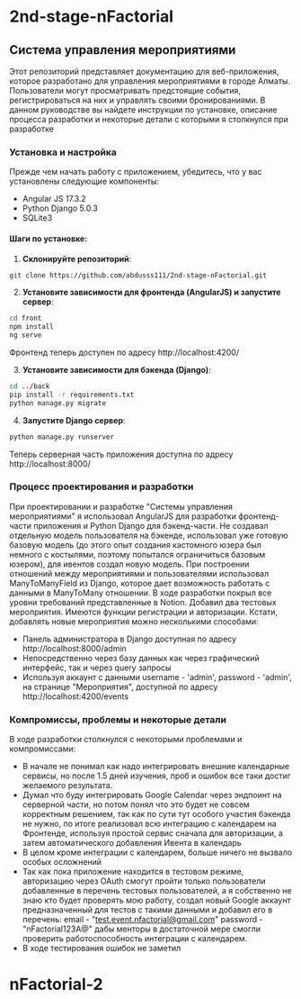 # 2nd-stage-nFactorial
## Система управления мероприятиями

Этот репозиторий представляет документацию для веб-приложения, которое разработано для управления мероприятиями в городе Алматы. Пользователи могут просматривать предстоящие события, регистрироваться на них и управлять своими бронированиями. В данном руководстве вы найдете инструкции по установке, описание процесса разработки и некоторые детали с которыми я столкнулся при разработке

### Установка и настройка

Прежде чем начать работу с приложением, убедитесь, что у вас установлены следующие компоненты:

- Angular JS 17.3.2
- Python Django 5.0.3
- SQLite3

#### Шаги по установке:

1. **Склонируйте репозиторий**:

```bash
git clone https://github.com/abdusss111/2nd-stage-nFactorial.git
```

2. **Установите зависимости для фронтенда (AngularJS) и запустите сервер**:

```bash
cd front
npm install
ng serve
```
Фронтенд теперь доступен по адресу http://localhost:4200/

3. **Установите зависимости для бэкенда (Django)**:

```bash
cd ../back
pip install -r requirements.txt
python manage.py migrate 
```

4. **Запустите Django сервер**:

```bash
python manage.py runserver
```
Теперь серверная часть приложения доступна по адресу http://localhost:8000/


### Процесс проектирования и разработки

При проектировании и разработке "Системы управления мероприятиями" я использовал AngularJS для разработки фронтенд-части приложения и Python Django для бэкенд-части.
Не создавал отдельную модель пользователя на бэкенде, использовал уже готовую базовую модель (до этого опыт создания кастомного юзера был немного с костылями, поэтому попытался ограничиться базовым юзером), для ивентов создал новую модель. При построении отношений между мероприятиями и пользователями использовал ManyToManyField из Django, которое дает возможность работать с данными в ManyToMany отношении. В ходе разработки покрыл все уровни требований представленные в Notion. Добавил два тестовых мероприятия. Имеются функции регистрации и авторизации.
Кстати, добавлять новые мероприятия можно несколькими способами:
- Панель администратора в Django доступная по адресу http://localhost:8000/admin
- Непосредственно через базу данных как через графический интерфейс, так и через query запросы
- Используя аккаунт с данными username - 'admin', password - 'admin', на странице "Мероприятия", доступной по адресу http://localhost:4200/events


### Компромиссы, проблемы и некоторые детали

В ходе разработки столкнулся с некоторыми проблемами и компромиссами:

- В начале не понимал как надо интегрировать внешние календарные сервисы, но после 1.5 дней изучения, проб и ошибок все таки достиг желаемого результата.
- Думал что буду интегрировать Google Calendar через эндпоинт на серверной части, но потом понял что это будет не совсем корректным решением, так как по сути тут особого участия бэкенда не нужно, по итоге реализовал всю интеграцию с календарем на Фронтенде, используя простой сервис сначала для авторизации, а затем автоматического добавления Ивента в календарь
- В целом кроме интеграции с календарем, больше ничего не вызвало особых осложнений
- Так как пока приложение находится в тестовом режиме, авторизацию через OAuth смогут пройти только пользователи добавленные в перечень тестовых пользователей, а я собственно не знаю кто будет проверять мою работу, создал новый Google аккаунт предназначенный для тестов с такими данными и добавил его в перечень:
email - "test.event.nfactorial@gmail.com"
password -  "nFactorial123A@"
дабы менторы в достаточной мере смогли проверить работоспособность интеграции с календарем.
- В ходе тестирования ошибок не заметил


# nFactorial-2
